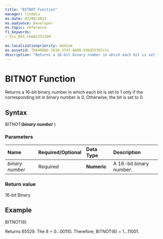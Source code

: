 ```yaml
---
title: "BITNOT Function" 
manager: lindalu
ms.date: 03/09/2015
ms.audience: Developer
ms.topic: reference
f1_keywords:
- Vis_DSS.chm82251399
 
ms.localizationpriority: medium
ms.assetid: 7b6486bb-3618-3747-4b00-93bd55767c1c
description: "Returns a 16-bit binary number in which each bit is set to 1 only if the corresponding bit in binary number is 0. Otherwise, the bit is set to 0."
---
```


# BITNOT Function

Returns a 16-bit binary number in which each bit is set to 1 only if the corresponding bit in binary number is 0. Otherwise, the bit is set to 0.
  
## Syntax

BITNOT(***binary number*** )
  
### Parameters

|**Name**|**Required/Optional**|**Data Type**|**Description**|
|:-----|:-----|:-----|:-----|
| *binary number* <br/> |Required  <br/> |**Numeric** <br/> |A 16-bit binary number. |

### Return value

16-bit Binary
  
## Example

BITNOT(6)
  
Returns 65529. The 6 = 0...00110. Therefore, BITNOT(6) = 1...11001.
  